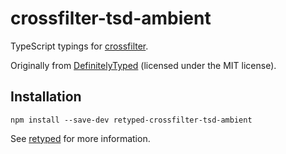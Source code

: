 # crossfilter-tsd-ambient

TypeScript typings for [crossfilter](https://github.com/square/crossfilter).

Originally from [DefinitelyTyped](https://github.com/DefinitelyTyped/DefinitelyTyped) (licensed under the MIT license).

## Installation

```
npm install --save-dev retyped-crossfilter-tsd-ambient
```

See [retyped](https://github.com/retyped/retyped) for more information.